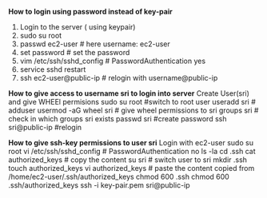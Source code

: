 **How to login using password instead of key-pair**
1. Login to the server ( using keypair)
2. sudo su root
3. passwd ec2-user     # here username: ec2-user
4. set password       # set the password
5. vim /etc/ssh/sshd_config    # PasswordAuthentication yes
6. service sshd restart
7. ssh ec2-user@public-ip   # relogin with username@public-ip

**How to give access to username sri to login into server** 
Create User(sri) and give WHEEl permisions
sudo su root #switch to root user
useradd sri   # adduser
usermod -aG wheel sri    # give wheel permissions to sri
groups sri   # check in which groups sri exists
passwd sri   #create password
ssh sri@public-ip    #relogin 


**How to give ssh-key permissions to user sri**
Login with ec2-user
sudo su root
vi /etc/ssh/sshd_config   # PasswordAuthentication no
ls -la 
cd .ssh
cat authorized_keys  # copy the content
su sri # switch user to sri
mkdir .ssh
touch authorized_keys
vi authorized_keys # paste the content copied from /home/ec2-user/.ssh/authorized_keys
chmod 600 .ssh
chmod 600 .ssh/authorized_keys
ssh -i key-pair.pem sri@public-ip 











